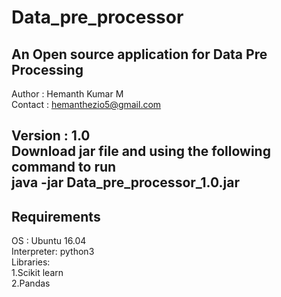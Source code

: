 Data_pre_processor
================== 
An Open source application for Data Pre Processing
-------------------------------------------------- 
Author : Hemanth Kumar M  
Contact : hemanthezio5@gmail.com  

Version : 1.0   
Download jar file and using the following command to run      
java -jar Data_pre_processor_1.0.jar   
------------------------------------  

Requirements
------------  
OS : Ubuntu 16.04  
Interpreter: python3  
Libraries:  
1.Scikit learn  
2.Pandas  

